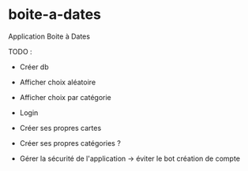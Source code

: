 # boite-a-dates
Application Boite à Dates

TODO :
- Créer db
- Afficher choix aléatoire
- Afficher choix par catégorie
- Login
- Créer ses propres cartes
- Créer ses propres catégories ?

- Gérer la sécurité de l'application -> éviter le bot création de compte